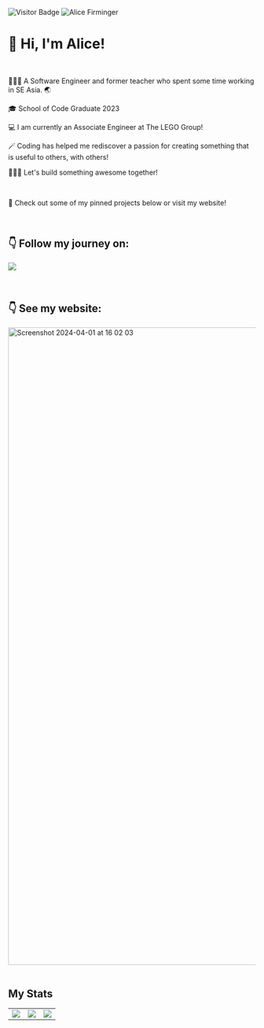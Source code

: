 ![Visitor Badge](https://visitor-badge.laobi.icu/badge?page_id=alicefirminger.alicefirminger)
![Alice Firminger](https://github.com/alicefirminger/alicefirminger/assets/106371000/c4ca62ea-1dee-4ecb-87be-7095c8aa6243)


# 👋 Hi, I'm Alice!

<br>

👩🏻‍🏫 A Software Engineer and former teacher who spent some time working in SE Asia. 🌏

🎓 School of Code Graduate 2023 

💻 I am currently an Associate Engineer at The LEGO Group!

🪄 Coding has helped me rediscover a passion for creating something that is useful to others, with others!  

👷🏻‍♀️ Let's build something awesome together! 

<br>

👀 Check out some of my pinned projects below or visit my website!

<br>

## 👇 Follow my journey on:

<a href="https://www.linkedin.com/in/alice-firminger-785b37267/">
  <img align="center" src="https://img.shields.io/badge/LinkedIn-0077B5?style=for-the-badge&logo=linkedin&logoColor=white" />
</a>
<br>
<br>
<br>


## 👇 See my website:

<a href="https://alicefirminger.netlify.app/">
 <img width="1297" alt="Screenshot 2024-04-01 at 16 02 03" src="https://github.com/alicefirminger/alicefirminger/assets/106371000/45d772d9-c195-4715-816f-e622015da18d">

</a>
<br>
<br>


## My Stats

<table>
 <tr>
<td align=top><img src = "https://github-readme-stats.vercel.app/api/?username=alicefirminger&count_private=true&theme=dracula&showicons=true"></td>
  <td align=top><img src = "https://github-readme-stats.vercel.app/api/top-langs/?username=alicefirminger&layout=compact&theme=dracula"></td>
<td align=top><img src ="https://www.codewars.com/users/alicefirminger/badges/large"></td>
</tr>
</table>
